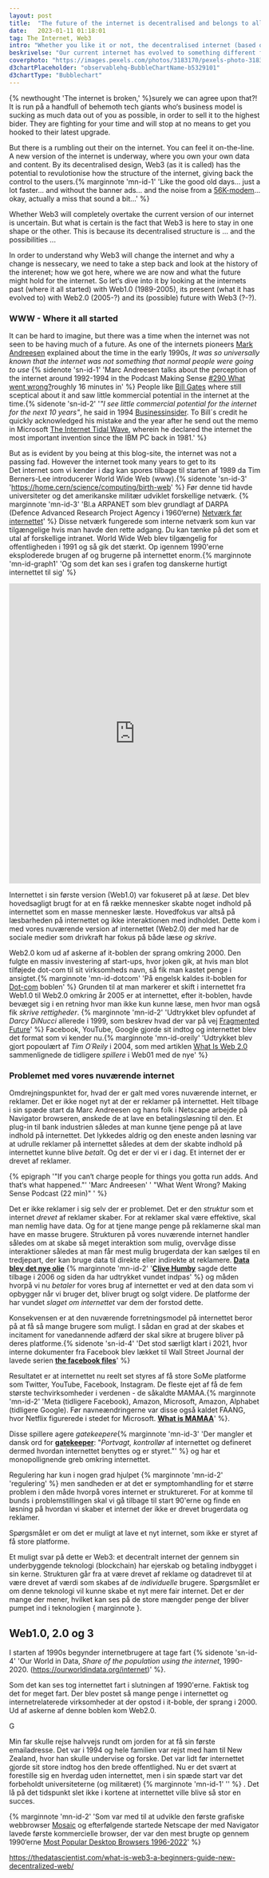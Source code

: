 ```yaml
---
layout: post
title:  "The future of the internet is decentralised and belongs to all of us (or does it?)"
date:   2023-01-11 01:18:01
tag: The Internet, Web3
intro: "Whether you like it or not, the decentralised internet (based on the blockchain technology) is here to stay. It can no longer be ignored. Instead, it is time to understand what Web3 is and what huge potential is has."
beskrivelse: "Our current internet has evolved to something different from its original intent. It is controlled by a handfull of huge tech companies, who‘s goal does not align with the public good. There is a need for a new version of the internet, that is structurally different. A decentralised internet where people own their own content and data; and that version is already here. Despit its large (legitimate) scepsis it is vital that we understand what Web3 is, so you can participate in building the internet of the future."
coverphoto: "https://images.pexels.com/photos/3183170/pexels-photo-3183170.jpeg?w=640"
d3chartPlaceholder: "observablehq-BubbleChartName-b5329101"
d3chartType: "Bubblechart"
---
```


{% newthought 'The internet is broken,' %}surely we can agree upon that?! It is run på a handfull of behemoth tech giants who‘s business model is sucking as much data out of you as possible, in order to sell it to the highest bider. They are fighting for your time and will stop at no means to get you hooked to their latest upgrade. 

But there is a rumbling out their on the internet. You can feel it on-the-line. A new version of the internet is underway, where you own your own data and content. By its decentralised design, Web3 (as it is called) has the potential to revulotionise how the structure of the internet, giving back the control to the users.{% marginnote 'mn-id-1' 'Like the good old days... just a lot faster... and without the banner ads... and the noise from a <a href="https://www.youtube.com/watch?v=p8XKhCfsTts" target="_blank" rel="noopener">56K-modem</a>... okay, actually a miss that sound a bit...' %}

Whether Web3 will completely overtake the current version of our internet is uncertain. But what is certain is the fact that Web3 is here to stay in one shape or the other. This is because its decentralised structure is ... and the possibilities ... 

In order to understand why Web3 will change the internet and why a change is nessecary, we need to take a step back and look at the history of the interenet;  how we got here, where we are now and what the future might hold for the internet. So let‘s dive into it by looking at the internets past (where it all started) with Web1.0 (1989-2005), its present (what it has evolved to) with Web2.0 (2005-?) and its (possible) future with Web3 (?-?).

### WWW - Where it all started 

It can be hard to imagine, but there was a time when the internet was not seen to be having much of a future. As one of the internets pioneers <a href="https://en.wikipedia.org/wiki/Marc_Andreessen" target="_blank" rel="noopener">Mark Andreesen</a> explained about the time in the early 1990s, *It was so universally known that the internet was not something that normal people were going to use* {% sidenote 'sn-id-1' 'Marc Andreesen talks about the perception of the internet around 1992-1994 in the Podcast Making Sense <a href="https://www.samharris.org/podcasts/making-sense-episodes/290-what-went-wrong" target="_blank" rel="noopener">#290 What went wrong?</a>roughly 16 minutes in' %} People like <a href="https://en.wikipedia.org/wiki/Bill_Gates" target="_blank" rel="noopener">Bill Gates</a> where still sceptical about it and saw little kommercial potential in the internet at the time.{% sidenote 'sn-id-2' '*"I see little commercial potential for the internet for the next 10 years"*, he said in 1994 <a href="https://www.businessinsider.com/the-dumbest-things-bill-gates-ever-said-2016-4" target="_blank" rel="noopener">Businessinsider</a>. To Bill´s credit he quickly acknowledged his mistake and the year after he send out the memo in Microsoft <a href="https://lettersofnote.com/2011/07/22/the-internet-tidal-wave" target="_blank" rel="noopener">The Internet Tidal Wave</a>, wherein he declared the internet the most important invention since the IBM PC back in 1981.' %} 

But as is evident by you being at this blog-site, the internet was not a passing fad. However the internet took many years to get to its  
Det internet som vi kender i dag kan spores tilbage til starten af 1989 da Tim Berners-Lee introducerer World Wide Web (www).{% sidenote 'sn-id-3' '<a href="https://home.cern/science/computing/birth-web" target="_blank" rel="noopener">https://home.cern/science/computing/birth-web</a>' %} Før denne tid havde universiteter og det amerikanske militær udviklet forskellige netværk. {% marginnote 'mn-id-3' 'Bl.a ARPANET som blev grundlagt af DARPA (Defence Advanced Research Project Agency i 1960‘erne) <a href="https://en.wikipedia.org/wiki/History_of_the_Internet#Networks_that_led_to_the_Internet" target="_blank" rel="noopener">Netværk før internettet</a>' %} Disse netværk fungerede som interne netværk som kun var tilgængelige hvis man havde den rette adgang. Du kan tænke på det som et utal af forskellige intranet. World Wide Web blev tilgængelig for offentligheden i 1991 og så gik det stærkt. Op igennem 1990'erne eksploderede brugen af og brugerne på internettet enorm.{% marginnote 'mn-id-graph1' 'Og som det kan ses i grafen tog danskerne hurtigt internettet til sig' %}

<p>
<iframe src="https://ourworldindata.org/grapher/share-of-individuals-using-the-internet?country=South+Asia~North+America~Sub-Saharan+Africa~East+Asia+and+Pacific~Middle+East+and+North+Africa~Europe+and+Central+Asia~Latin+America+and+Caribbean~DNK" loading="lazy" style="width: 100%; height: 600px; border: 0px none;"></iframe>
</p>

Internettet i sin første version (Web1.0) var fokuseret på at *læse*. Det blev hovedsagligt brugt for at en få række mennesker skabte noget indhold på internettet som en masse mennesker læste. Hovedfokus var altså på læsbarheden på internettet og ikke interaktionen med indholdet. Dette kom i med vores nuværende version af internettet (Web2.0) der med har de sociale medier som drivkraft har fokus på både læse *og skrive*. 

Web2.0 kom ud af askerne af it-boblen der sprang omkring 2000. Den fulgte en massiv investering af start-ups, hvor joken gik, at hvis man blot tilføjede dot-com til sit virksomheds navn, så fik man kastet penge i ansigtet.{% marginnote 'mn-id-dotcom' 'På engelsk kaldes it-boblen for <a href="https://en.wikipedia.org/wiki/Dot-com_bubble" target="_blank" rel="noopener">Dot-com</a> boblen' %} Grunden til at man markerer et skift i internettet fra Web1.0 til Web2.0 omkring år 2005 er at internettet, efter it-boblen, havde bevæget sig i en retning hvor man ikke kun kunne læse, men hvor man også fik *skrive rettigheder*. {% marginnote 'mn-id-2' 'Udtrykket blev opfundet af *Darcy DiNucci* allerede i 1999, som beskrev hvad der var på vej <a href="http://darcyd.com/fragmented_future.pdf" target="_blank" rel="noopener">Fragmented Future</a>' %} Facebook, YouTube, Google gjorde sit indtog og internettet blev det format som vi kender nu.{% marginnote 'mn-id-oreily' 'Udtrykket blev gjort popoulært af *Tim O´Reily* i 2004, som med artiklen <a href="https://www.oreilly.com/pub/a/web2/archive/what-is-web-20.html" target="_blank" rel="noopener">What Is Web 2.0</a> sammenlignede de tidligere *spillere* i Web01 med de nye' %} 

### Problemet med vores nuværende internet
Omdrejningspunktet for, hvad der er galt med vores nuværende internet, er reklamer. Det er ikke noget nyt at der er reklamer på internettet. Helt tilbage i sin spæde start da Marc Andreesen og hans folk i Netscape arbejde på Navigator browseren, ønskede de at lave en betalingsløsning til den. Et plug-in til bank industrien således at man kunne tjene penge på at lave indhold på internettet. Det lykkedes aldrig og den eneste anden løsning var at udrulle reklamer på internettet således at dem der skabte indhold på internettet kunne blive *betalt*. Og det er der vi er i dag. Et internet der er drevet af reklamer. 

{% epigraph '"If you can‘t charge people for things you gotta run adds. And that‘s what happened."' 'Marc Andreesen' ' "What Went Wrong? Making Sense Podcast (22 min)" ' %}

Det er ikke reklamer i sig selv der er problemet. Det er den *struktur* som et internet *drevet* af reklamer skaber. For at reklamer skal være effektive, skal man nemlig have data. Og for at tjene mange penge på reklamerne skal man have en masse brugere. Strukturen på vores nuværende internet handler således om at skabe så meget interaktion som mulig, overvåge disse interaktioner således at man får mest mulig brugerdata der kan sælges til en tredjepart, der kan bruge data til direkte eller indirekte at reklamere. **[Data blev det nye olie](https://www.theguardian.com/technology/2013/aug/23/tech-giants-data)** {% marginnote 'mn-id-2' '**[Clive Humby](https://en.wikipedia.org/wiki/Clive_Humby)** sagde dette tilbage i 2006 og siden da har udtrykket vundet indpas' %} og måden hvorpå vi nu *betaler* for vores brug af internettet er ved at den data som vi opbygger når vi bruger det, bliver brugt og solgt videre. De platforme der har vundet *slaget om internettet* var dem der forstod dette. 

Konsekvensen er at den nuværende forretningsmodel på internettet beror på at få så mange brugere som muligt. I sådan en grad at der skabes et incitament for vanedannende adfærd der skal sikre at brugere bliver på deres platforme.{% sidenote 'sn-id-4' 'Det stod særligt klart i 2021, hvor interne  dokumenter fra Facebook blev lækket til Wall Street Journal der lavede serien **[the facebook files](https://www.wsj.com/articles/the-facebook-files-11631713039?)**' %} 

Resultatet er at internettet nu reelt set styres af få store SoMe platforme som Twitter, YouTube, Facebook, Instagram. De fleste ejet af få de fem største techvirksomheder i verdenen - de såkaldte MAMAA.{% marginnote 'mn-id-2' 'Meta (tidligere Facebook), Amazon, Microsoft, Amazon, Alphabet (tidligere Google). Før navneændringerne var disse også kaldet FAANG, hvor Netflix figurerede i stedet for Microsoft. **[What is MAMAA](https://mountaintimes.info/what-is-mamaa/)**' %}. 

Disse spillere agere *gatekeepere*{% marginnote 'mn-id-3' 'Der mangler et dansk ord for **[gatekeeper](https://denstoredanske.lex.dk/gatekeeper)**: "*Portvagt, kontrollør* af internettet og defineret dermed hvordan internettet benyttes og er styret."' %} og har et monopollignende greb omkring internettet. 

Regulering har kun i nogen grad hjulpet {% marginnote 'mn-id-2' 'regulering' %} men sandheden er at det er symptomhandling for et større problem i den måde hvorpå vores internet er struktureret. For at komme til bunds i problemstillingen skal vi gå tilbage til start 90'erne og finde en løsning på hvordan vi skaber et internet der ikke er drevet brugerdata og reklamer.  

Spørgsmålet er om det er muligt at lave et nyt internet, som ikke er styret af få store platforme. 

Et muligt svar på dette er Web3: et decentralt internet der gennem sin underbyggende teknologi (blockchain) har ejerskab og betaling indbygget i sin kerne. Strukturen går fra at være drevet af reklame og datadrevet til at være drevet af værdi som skabes af de *individuelle* brugere. Spørgsmålet er om denne teknologi vil kunne skabe et nyt mere fair internet. Det er der mange der mener, hvilket kan ses på de store mængder penge der bliver pumpet ind i teknologien { marginnote }. 

<!-- Om dette decentrale netværk bliver fremtiden internet er ikke til at sige. Men det er helt sikkert at Web3 er kommet for at blive i den ene eller anden form. Denne fortælling vil udforske hvordan fremtidens internet kunne se ud og hvordan vi bør forholde os til Web3.  

Men for at forstå hvordan vi havnede hvor vi er nu og hvad fremtiden byder på, skal vi lige tage et skridt tilbage og kort kigge på evolutionen af internettet. Beskrevet gennem de tre forskellige evolutioner man normalt snakker om web1.0 (1989-2005), web2.0 (2005-?), web3.0 (?-?){margin note }  -->

## Web1.0, 2.0 og 3
<!-- Det internet som vi kender i dag kan spores tilbage til starten af 1989 da Tim Berners-Lee introducerer World Wide Web (www) {note}. Før denne tid havde universiteter og det amerikanske militær udviklet forskellige netværk {margin note }. Disse netværk var forbundet med hinanden men fungerede som interne netværk {margin notes - tænk på et primitivt intranets} som kun var tilgængelige for specifikke personer og meget ikke kunne håndtere xxx . Tim Berners-Lee og andre i CERN 
Internettet i sin Web1.0 form gav kun *læse rettigheder* til brugeren. Det var altså ...  -->

I starten af 1990s begynder internetbrugere at tage fart {% sidenote 'sn-id-4' 'Our World in Data, *Share of the population using the internet*, 1990-2020. (https://ourworldindata.org/internet)' %}. 



Som det kan ses tog internettet fart i slutningen af 1990'erne. Faktisk tog det for meget fart. Der blev postet så mange penge i internettet og internetrelaterede virksomheder at der opstod i it-boble, der sprang i 2000. 
Ud af askerne af denne boblen kom Web2.0.  

G


Min far skulle rejse halvvejs rundt om jorden for at få sin første emailadresse. Det var i 1994 og hele familien var rejst med ham til New Zealand, hvor han skulle undervise og forske. Det var lidt før internettet gjorde sit store indtog hos den brede offentlighed. Nu er det svært at forestille sig en hverdag uden internettet, men i sin spæde start var det forbeholdt universiteterne (og militæret) {% marginnote 'mn-id-1' '' %} . Det lå på det tidspunkt slet ikke i kortene at internettet ville blive så stor en succes. 

{% marginnote 'mn-id-2' 'Som var med til at udvikle den første grafiske webbrowser <a href="https://www.ncsa.illinois.edu/research/project-highlights/ncsa-mosaic/" target="_blank" rel="noopener">Mosaic</a> og efterfølgende startede Netscape der med Navigator lavede første kommercielle browser, der var den mest brugte op gennem 1990‘erne <a href="https://statisticsanddata.org/data/most-popular-browser-1996-2021/" target="_blank" rel="noopener">Most Popular Desktop Browsers 1996-2022</a>' %} 

https://thedatascientist.com/what-is-web3-a-beginners-guide-new-decentralized-web/